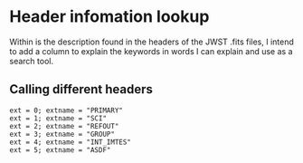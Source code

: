 # Header infomation lookup
Within is the description found in the headers of the JWST .fits files, I intend to add a column to explain the keywords in words I can explain and use as a search tool.

## Calling different headers
`ext = 0; extname = "PRIMARY"`\
`ext = 1; extname = "SCI"`\
`ext = 2; extname = "REFOUT"`\
`ext = 3; extname = "GROUP"`\
`ext = 4; extname = "INT_IMTES"`\
`ext = 5; extname = "ASDF"`